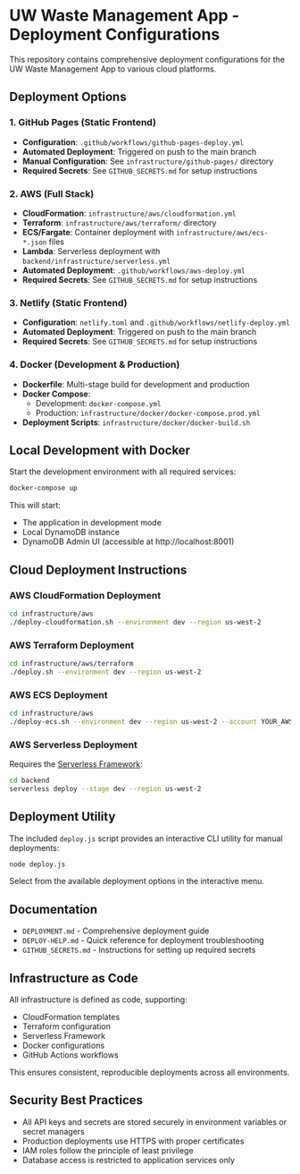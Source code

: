 # UW Waste Management App - Deployment Configurations

This repository contains comprehensive deployment configurations for the UW Waste Management App to various cloud platforms.

## Deployment Options

### 1. GitHub Pages (Static Frontend)
- **Configuration**: `.github/workflows/github-pages-deploy.yml`
- **Automated Deployment**: Triggered on push to the main branch
- **Manual Configuration**: See `infrastructure/github-pages/` directory
- **Required Secrets**: See `GITHUB_SECRETS.md` for setup instructions

### 2. AWS (Full Stack)
- **CloudFormation**: `infrastructure/aws/cloudformation.yml`
- **Terraform**: `infrastructure/aws/terraform/` directory
- **ECS/Fargate**: Container deployment with `infrastructure/aws/ecs-*.json` files
- **Lambda**: Serverless deployment with `backend/infrastructure/serverless.yml`
- **Automated Deployment**: `.github/workflows/aws-deploy.yml` 
- **Required Secrets**: See `GITHUB_SECRETS.md` for setup instructions

### 3. Netlify (Static Frontend)
- **Configuration**: `netlify.toml` and `.github/workflows/netlify-deploy.yml`
- **Automated Deployment**: Triggered on push to the main branch
- **Required Secrets**: See `GITHUB_SECRETS.md` for setup instructions

### 4. Docker (Development & Production)
- **Dockerfile**: Multi-stage build for development and production
- **Docker Compose**: 
  - Development: `docker-compose.yml`
  - Production: `infrastructure/docker/docker-compose.prod.yml`
- **Deployment Scripts**: `infrastructure/docker/docker-build.sh`

## Local Development with Docker

Start the development environment with all required services:

```bash
docker-compose up
```

This will start:
- The application in development mode
- Local DynamoDB instance
- DynamoDB Admin UI (accessible at http://localhost:8001)

## Cloud Deployment Instructions

### AWS CloudFormation Deployment

```bash
cd infrastructure/aws
./deploy-cloudformation.sh --environment dev --region us-west-2
```

### AWS Terraform Deployment

```bash
cd infrastructure/aws/terraform
./deploy.sh --environment dev --region us-west-2
```

### AWS ECS Deployment

```bash
cd infrastructure/aws
./deploy-ecs.sh --environment dev --region us-west-2 --account YOUR_AWS_ACCOUNT_ID
```

### AWS Serverless Deployment

Requires the [Serverless Framework](https://www.serverless.com/):

```bash
cd backend
serverless deploy --stage dev --region us-west-2
```

## Deployment Utility

The included `deploy.js` script provides an interactive CLI utility for manual deployments:

```bash
node deploy.js
```

Select from the available deployment options in the interactive menu.

## Documentation

- `DEPLOYMENT.md` - Comprehensive deployment guide
- `DEPLOY-HELP.md` - Quick reference for deployment troubleshooting
- `GITHUB_SECRETS.md` - Instructions for setting up required secrets

## Infrastructure as Code

All infrastructure is defined as code, supporting:

- CloudFormation templates
- Terraform configuration
- Serverless Framework
- Docker configurations
- GitHub Actions workflows

This ensures consistent, reproducible deployments across all environments.

## Security Best Practices

- All API keys and secrets are stored securely in environment variables or secret managers
- Production deployments use HTTPS with proper certificates
- IAM roles follow the principle of least privilege
- Database access is restricted to application services only